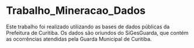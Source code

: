 # Trabalho_Mineracao_Dados
Este trabalho foi realizado utilizando as bases de dados públicas da Prefeitura de Curitiba. Os dados são oriundos do SiGesGuarda, que contém as ocorrências atendidas pela Guarda Municipal de Curitiba.
